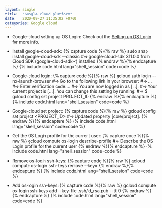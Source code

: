 ```yaml
---
layout: single
title:  "Google cloud platform"
date:   2020-09-27 11:35:02 +0700
categories: Google cloud
---
```


- Google-cloud setting up OS Login:
Check out the [Setting up OS Login][gcp-os-login-docs] for more info.

[gcp-os-login-docs]: https://cloud.google.com/compute/docs/instances/managing-instance-access

- Install google-cloud-sdk:
{% capture code %}{% raw %}
sudo snap install google-cloud-sdk --classic
#=> google-cloud-sdk 311.0.0 from Cloud SDK (google-cloud-sdk✓) installed
{% endraw %}{% endcapture %}
{% include code.html lang="shell_session" code=code %}

- Google-cloud login:
{% capture code %}{% raw %}
gcloud auth login --no-launch-browser
#=> Go to the following link in your browser:
#=> ...
#=> Enter verification code:...
#=> You are now logged in as [...].
#=> Your current project is [...].  You can change this setting by running:
#=>   $ gcloud config set project PROJECT_ID
{% endraw %}{% endcapture %}
{% include code.html lang="shell_session" code=code %}

- Google-cloud set project:
{% capture code %}{% raw %}
gcloud config set project <PROJECT_ID>
#=> Updated property [core/project].
{% endraw %}{% endcapture %}
{% include code.html lang="shell_session" code=code %}

- Get the OS Login profile for the current user:
{% capture code %}{% raw %}
gcloud compute os-login describe-profile
#=> Describe the OS Login profile for the current user
{% endraw %}{% endcapture %}
{% include code.html lang="shell_session" code=code %}

- Remove os-login ssh-keys:
{% capture code %}{% raw %}
gcloud compute os-login ssh-keys remove --key=<sshPublicKeys>
{% endraw %}{% endcapture %}
{% include code.html lang="shell_session" code=code %}

- Add os-login ssh-keys:
{% capture code %}{% raw %}
gcloud compute os-login ssh-keys add --key-file .ssh/id_rsa.pub --ttl 0
{% endraw %}{% endcapture %}
{% include code.html lang="shell_session" code=code %}